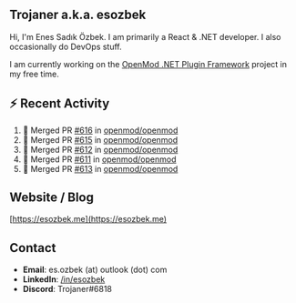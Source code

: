 ##  Trojaner a.k.a. esozbek
Hi, I'm Enes Sadık Özbek. I am primarily a React & .NET developer. I also occasionally do DevOps stuff.

I am currently working on the [OpenMod .NET Plugin Framework](https://github.com/openmod/openmod) project in my free time. 

## :zap: Recent Activity

<!--START_SECTION:activity-->
1. 🎉 Merged PR [#616](https://github.com/openmod/openmod/pull/616) in [openmod/openmod](https://github.com/openmod/openmod)
2. 🎉 Merged PR [#615](https://github.com/openmod/openmod/pull/615) in [openmod/openmod](https://github.com/openmod/openmod)
3. 🎉 Merged PR [#612](https://github.com/openmod/openmod/pull/612) in [openmod/openmod](https://github.com/openmod/openmod)
4. 🎉 Merged PR [#611](https://github.com/openmod/openmod/pull/611) in [openmod/openmod](https://github.com/openmod/openmod)
5. 🎉 Merged PR [#613](https://github.com/openmod/openmod/pull/613) in [openmod/openmod](https://github.com/openmod/openmod)
<!--END_SECTION:activity-->

## Website / Blog
[https://esozbek.me](https://esozbek.me)

## Contact
- **Email**: es.ozbek (at) outlook (dot) com
- **LinkedIn**: [/in/esozbek](https://linkedin.com/in/esozbek)
- **Discord**: Trojaner#6818

